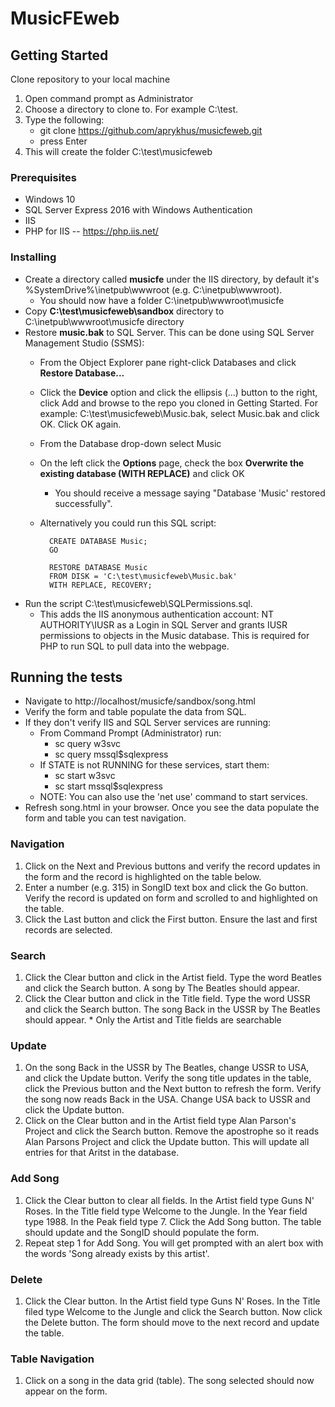 # MusicFEweb
## Getting Started
Clone repository to your local machine
1. Open command prompt as Administrator
2. Choose a directory to clone to. For example C:\test.
3. Type the following:
    * git clone https://github.com/aprykhus/musicfeweb.git
    * press Enter
4. This will create the folder C:\test\musicfeweb

### Prerequisites
* Windows 10
* SQL Server Express 2016 with Windows Authentication
* IIS
* PHP for IIS -- https://php.iis.net/

### Installing
* Create a directory called **musicfe** under the IIS directory, by default it's %SystemDrive%\inetpub\wwwroot (e.g. C:\inetpub\wwwroot).
    * You should now have a folder C:\inetpub\wwwroot\musicfe
* Copy **C:\test\musicfeweb\sandbox** directory to C:\inetpub\wwwroot\musicfe directory
* Restore **music.bak** to SQL Server. This can be done using SQL Server Management Studio (SSMS):
    * From the Object Explorer pane right-click Databases and click **Restore Database...**
    * Click the **Device** option and click the ellipsis (...) button to the right, click Add and browse to the repo you cloned in Getting Started. For example: C:\test\musicfeweb\Music.bak, select Music.bak and click OK. Click OK again.
    * From the Database drop-down select Music
    * On the left click the **Options** page, check the box **Overwrite the existing database (WITH REPLACE)** and click OK
        * You should receive a message saying "Database 'Music' restored successfully".
    * Alternatively you could run this SQL script:

            CREATE DATABASE Music;
            GO

            RESTORE DATABASE Music
            FROM DISK = 'C:\test\musicfeweb\Music.bak'
            WITH REPLACE, RECOVERY;

* Run the script C:\test\musicfeweb\SQLPermissions.sql.
    * This adds the IIS anonymous authentication account: NT AUTHORITY\IUSR as a Login in SQL Server and grants IUSR permissions to objects in the Music database. This is required for PHP to run SQL to pull data into the webpage.

## Running the tests
* Navigate to http://localhost/musicfe/sandbox/song.html
* Verify the form and table populate the data from SQL.
* If they don't verify IIS and SQL Server services are running:
    * From Command Prompt (Administrator) run:
        * sc query w3svc 
        * sc query mssql$sqlexpress 
    * If STATE is not RUNNING for these services, start them:
        * sc start w3svc
        * sc start mssql$sqlexpress
    * NOTE: You can also use the 'net use' command to start services.
* Refresh song.html in your browser. Once you see the data populate the form and table you can test navigation.

### Navigation
1. Click on the Next and Previous buttons and verify the record updates in the form and the record is highlighted on the table below.
2. Enter a number (e.g. 315) in SongID text box and click the Go button. Verify the record is updated on form and scrolled to and highlighted on the table.
3. Click the Last button and click the First button. Ensure the last and first records are selected.

### Search
1. Click the Clear button and click in the Artist field. Type the word Beatles and click the Search button. A song by The Beatles should appear.
2. Click the Clear button and click in the Title field. Type the word USSR and click the Search button. The song Back in the USSR by The Beatles should appear.
\* Only the Artist and Title fields are searchable

### Update
1. On the song Back in the USSR by The Beatles, change USSR to USA, and click the Update button. Verify the song title updates in the table, click the Previous button and the Next button to refresh the form. Verify the song now reads Back in the USA. Change USA back to USSR and click the Update button.
2. Click on the Clear button and in the Artist field type Alan Parson's Project and click the Search button. Remove the apostrophe so it reads Alan Parsons Project and click the Update button. This will update all entries for that Aritst in the database.

### Add Song
1. Click the Clear button to clear all fields. In the Artist field type Guns N' Roses. In the Title field type Welcome to the Jungle. In the Year field type 1988. In the Peak field type 7. Click the Add Song button. The table should update and the SongID should populate the form.
2. Repeat step 1 for Add Song. You will get prompted with an alert box with the words 'Song already exists by this artist'.

### Delete
1. Click the Clear button. In the Artist field type Guns N' Roses. In the Title filed type Welcome to the Jungle and click the Search button. Now click the Delete button. The form should move to the next record and update the table.

### Table Navigation
1. Click on a song in the data grid (table). The song selected should now appear on the form.